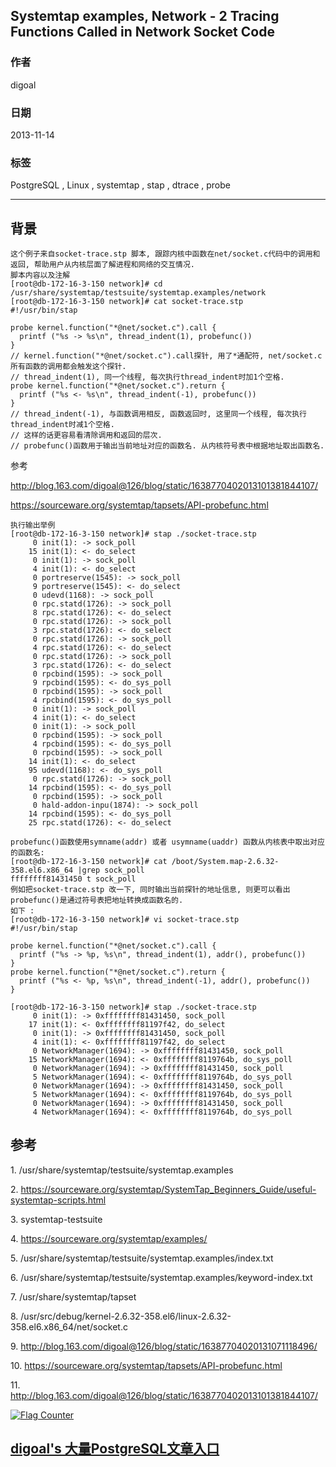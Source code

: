 ## Systemtap examples, Network - 2 Tracing Functions Called in Network Socket Code  
                                                                                                     
### 作者                                                                                                 
digoal                                                                                                   
                                                                                               
### 日期                                                                                                                  
2013-11-14                                                                                            
                                                                                                
### 标签                                                                                               
PostgreSQL , Linux , systemtap , stap , dtrace , probe                                                                                                
                                                                                                                                 
----                                                                                                         
                                                                                                                                             
## 背景         
```  
这个例子来自socket-trace.stp 脚本, 跟踪内核中函数在net/socket.c代码中的调用和返回, 帮助用户从内核层面了解进程和网络的交互情况.  
脚本内容以及注解  
[root@db-172-16-3-150 network]# cd /usr/share/systemtap/testsuite/systemtap.examples/network  
[root@db-172-16-3-150 network]# cat socket-trace.stp   
#!/usr/bin/stap  
  
probe kernel.function("*@net/socket.c").call {  
  printf ("%s -> %s\n", thread_indent(1), probefunc())  
}  
// kernel.function("*@net/socket.c").call探针, 用了*通配符, net/socket.c所有函数的调用都会触发这个探针.  
// thread_indent(1), 同一个线程, 每次执行thread_indent时加1个空格.   
probe kernel.function("*@net/socket.c").return {  
  printf ("%s <- %s\n", thread_indent(-1), probefunc())  
}  
// thread_indent(-1), 与函数调用相反, 函数返回时, 这里同一个线程, 每次执行thread_indent时减1个空格.   
// 这样的话更容易看清除调用和返回的层次.  
// probefunc()函数用于输出当前地址对应的函数名. 从内核符号表中根据地址取出函数名.  
```  
  
参考  
  
http://blog.163.com/digoal@126/blog/static/1638770402013101381844107/  
  
https://sourceware.org/systemtap/tapsets/API-probefunc.html  
  
```  
执行输出举例  
[root@db-172-16-3-150 network]# stap ./socket-trace.stp   
     0 init(1): -> sock_poll  
    15 init(1): <- do_select  
     0 init(1): -> sock_poll  
     4 init(1): <- do_select  
     0 portreserve(1545): -> sock_poll  
     9 portreserve(1545): <- do_select  
     0 udevd(1168): -> sock_poll  
     0 rpc.statd(1726): -> sock_poll  
     8 rpc.statd(1726): <- do_select  
     0 rpc.statd(1726): -> sock_poll  
     3 rpc.statd(1726): <- do_select  
     0 rpc.statd(1726): -> sock_poll  
     4 rpc.statd(1726): <- do_select  
     0 rpc.statd(1726): -> sock_poll  
     3 rpc.statd(1726): <- do_select  
     0 rpcbind(1595): -> sock_poll  
     9 rpcbind(1595): <- do_sys_poll  
     0 rpcbind(1595): -> sock_poll  
     4 rpcbind(1595): <- do_sys_poll  
     0 init(1): -> sock_poll  
     4 init(1): <- do_select  
     0 init(1): -> sock_poll  
     0 rpcbind(1595): -> sock_poll  
     4 rpcbind(1595): <- do_sys_poll  
     0 rpcbind(1595): -> sock_poll  
    14 init(1): <- do_select  
    95 udevd(1168): <- do_sys_poll  
     0 rpc.statd(1726): -> sock_poll  
    14 rpcbind(1595): <- do_sys_poll  
     0 rpcbind(1595): -> sock_poll  
     0 hald-addon-inpu(1874): -> sock_poll  
    14 rpcbind(1595): <- do_sys_poll  
    25 rpc.statd(1726): <- do_select  
  
probefunc()函数使用symname(addr) 或者 usymname(uaddr) 函数从内核表中取出对应的函数名:  
[root@db-172-16-3-150 network]# cat /boot/System.map-2.6.32-358.el6.x86_64 |grep sock_poll  
ffffffff81431450 t sock_poll  
例如把socket-trace.stp 改一下, 同时输出当前探针的地址信息, 则更可以看出probefunc()是通过符号表把地址转换成函数名的.  
如下 :   
[root@db-172-16-3-150 network]# vi socket-trace.stp   
#!/usr/bin/stap  
  
probe kernel.function("*@net/socket.c").call {  
  printf ("%s -> %p, %s\n", thread_indent(1), addr(), probefunc())  
}  
probe kernel.function("*@net/socket.c").return {  
  printf ("%s <- %p, %s\n", thread_indent(-1), addr(), probefunc())  
}  
  
[root@db-172-16-3-150 network]# stap ./socket-trace.stp   
     0 init(1): -> 0xffffffff81431450, sock_poll  
    17 init(1): <- 0xffffffff81197f42, do_select  
     0 init(1): -> 0xffffffff81431450, sock_poll  
     4 init(1): <- 0xffffffff81197f42, do_select  
     0 NetworkManager(1694): -> 0xffffffff81431450, sock_poll  
    15 NetworkManager(1694): <- 0xffffffff8119764b, do_sys_poll  
     0 NetworkManager(1694): -> 0xffffffff81431450, sock_poll  
     5 NetworkManager(1694): <- 0xffffffff8119764b, do_sys_poll  
     0 NetworkManager(1694): -> 0xffffffff81431450, sock_poll  
     5 NetworkManager(1694): <- 0xffffffff8119764b, do_sys_poll  
     0 NetworkManager(1694): -> 0xffffffff81431450, sock_poll  
     4 NetworkManager(1694): <- 0xffffffff8119764b, do_sys_poll  
```  
  
## 参考  
1\. /usr/share/systemtap/testsuite/systemtap.examples  
  
2\. https://sourceware.org/systemtap/SystemTap_Beginners_Guide/useful-systemtap-scripts.html  
  
3\. systemtap-testsuite  
  
4\. https://sourceware.org/systemtap/examples/  
  
5\. /usr/share/systemtap/testsuite/systemtap.examples/index.txt  
  
6\. /usr/share/systemtap/testsuite/systemtap.examples/keyword-index.txt  
  
7\. /usr/share/systemtap/tapset  
  
8\. /usr/src/debug/kernel-2.6.32-358.el6/linux-2.6.32-358.el6.x86_64/net/socket.c  
  
9\. http://blog.163.com/digoal@126/blog/static/16387704020131071118496/  
  
10\. https://sourceware.org/systemtap/tapsets/API-probefunc.html  
  
11\. http://blog.163.com/digoal@126/blog/static/1638770402013101381844107/  
    
  
<a rel="nofollow" href="http://info.flagcounter.com/h9V1"  ><img src="http://s03.flagcounter.com/count/h9V1/bg_FFFFFF/txt_000000/border_CCCCCC/columns_2/maxflags_12/viewers_0/labels_0/pageviews_0/flags_0/"  alt="Flag Counter"  border="0"  ></a>  
  
  
  
  
  
  
## [digoal's 大量PostgreSQL文章入口](https://github.com/digoal/blog/blob/master/README.md "22709685feb7cab07d30f30387f0a9ae")
  

